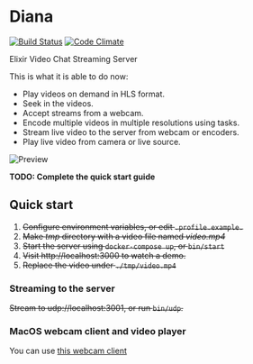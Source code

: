 # Diana

[![Build Status](https://travis-ci.org/shavit/Diana.svg?branch=master)](https://travis-ci.org/shavit/Diana)
[![Code Climate](https://codeclimate.com/github/shavit/Diana/badges/gpa.svg)](https://codeclimate.com/github/shavit/Diana)

Elixir Video Chat Streaming Server

This is what it is able to do now:

* Play videos on demand in HLS format.
* Seek in the videos.
* Accept streams from a webcam.
* Encode multiple videos in multiple resolutions using tasks.
* Stream live video to the server from webcam or encoders.
* Play live video from camera or live source.


![Preview](https://github.com/shavit/Diana/blob/master/doc/page-1.png?raw=true)


**TODO: Complete the quick start guide**

## Quick start

1. <s>Configure environment variables, or edit `.profile.example.`</s>
2. <s>Make *tmp* directory with a video file named *video.mp4*</s>
3. <s>Start the server using `docker-compose up`, or `bin/start`</s>
4. <s>Visit http://localhost:3000 to watch a demo.</s>
5. <s>Replace the video under `./tmp/video.mp4`</s>

### Streaming to the server
<s>Stream to udp://localhost:3001, or run `bin/udp`.</s>


### MacOS webcam client and video player

You can use [this webcam client](https://github.com/shavit/Monique)
